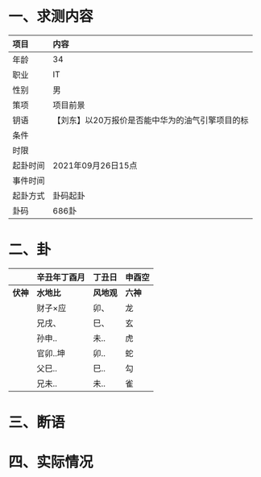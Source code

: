# 一、求测内容
|项目|内容|
|:-|:-|
|年龄|34|
|职业|IT|
|性别|男|
|策项|项目前景|
|钥语|【刘东】以20万报价是否能中华为的油气引擎项目的标|
|条件||
|时限||
|起卦时间|2021年09月26日15点|
|事件时间||
|起卦方式|卦码起卦|
|卦码|686卦|


# 二、卦
||辛丑年丁酉月|丁丑日|申酉空|
|:-|:-|:-|:-|
|**伏神**|**水地比**|**风地观**|**六神**|
||财子×应|卯、|龙|
||兄戌、|巳、|玄|
||孙申..|未..|虎|
||官卯..坤|卯..|蛇|
||父巳..|巳..|勾|
||兄未..|未..|雀|


# 三、断语

# 四、实际情况